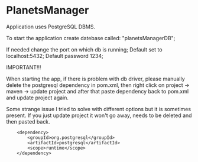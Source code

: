 # PlanetsManager

Application uses PostgreSQL DBMS.

To start the application create datebase called: "planetsManagerDB";

If needed change the port on which db is running; 
Default set to localhost:5432;
Default password 1234;

IMPORTANT!!!

When starting the app, if there is problem with db driver, please manually delete the postgresql dependency in pom.xml,
then right click on project -> maven -> update project and after that paste dependency back to pom.xml and update project again.

Some strange issue I tried to solve with different options but it is sometimes present.
If you just update project it won't go away, needs to be deleted and then pasted back.

		<dependency>
			<groupId>org.postgresql</groupId>
			<artifactId>postgresql</artifactId>
			<scope>runtime</scope>
		</dependency>
